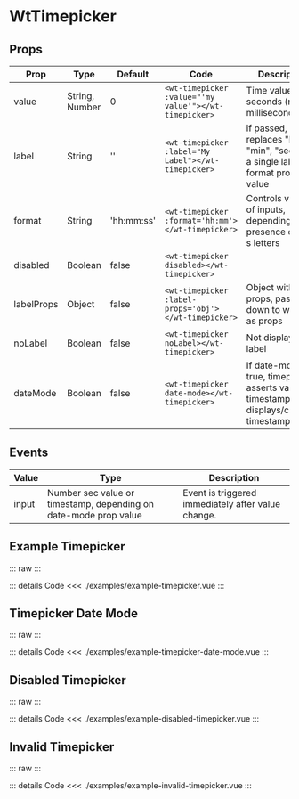 <script setup>
import ExampleTimepicker from './examples/example-timepicker.vue';
import ExampleDisabledTimepicker from './examples/example-disabled-timepicker.vue';
import ExampleInvalidTimepicker from './examples/example-invalid-timepicker.vue';
import ExampleTimepickerDateMode from './examples/example-timepicker-date-mode.vue';
</script>

# WtTimepicker

## Props

| Prop       | Type           | Default    | Code                                                  | Description                                                                                      |
|------------|----------------|------------|-------------------------------------------------------|--------------------------------------------------------------------------------------------------|
| value      | String, Number | 0          | `<wt-timepicker :value="'my value'"></wt-timepicker>` | Time value in seconds (not milliseconds!)                                                        |
| label      | String         | ''         | `<wt-timepicker :label="My Label"></wt-timepicker>`   | if passed, replaces "hour", "min", "sec" with a single label + format prop value                 |
| format     | String         | 'hh:mm:ss' | `<wt-timepicker :format='hh:mm'></wt-timepicker>`     | Controls visibility of inputs, depending on presence of h, m, s letters                          |
| disabled   | Boolean        | false      | `<wt-timepicker disabled></wt-timepicker>`            |                                                                                                  |
| labelProps | Object         | false      | `<wt-timepicker :label-props='obj'></wt-timepicker>`  | Object with props, passed down to wt-label as props                                              |
| noLabel    | Boolean        | false      | `<wt-timepicker noLabel></wt-timepicker>`             | Not displaying label                                                                             |
| dateMode   | Boolean        | false      | `<wt-timepicker date-mode></wt-timepicker>`           | If date-mode is true, timepicker asserts value is timestamp and displays/changes timestamp value |

## Events

| Value | Type                                                             | Description                                        |
|-------|------------------------------------------------------------------|----------------------------------------------------|
| input | Number sec value or timestamp, depending on date-mode prop value | Event is triggered immediately after value change. |

## Example Timepicker
::: raw
<ExampleTimepicker />
:::

::: details Code
<<< ./examples/example-timepicker.vue
:::

## Timepicker Date Mode
::: raw
<ExampleTimepickerDateMode />
:::

::: details Code
<<< ./examples/example-timepicker-date-mode.vue
:::

## Disabled Timepicker
::: raw
<ExampleDisabledTimepicker />
:::

::: details Code
<<< ./examples/example-disabled-timepicker.vue
:::

## Invalid Timepicker
::: raw
<ExampleInvalidTimepicker />
:::

::: details Code
<<< ./examples/example-invalid-timepicker.vue
:::

